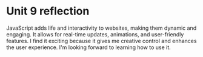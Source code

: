 <h1>Unit 9 reflection</h1>
JavaScript adds life and interactivity to websites, making them dynamic and engaging. It allows for real-time updates, animations, and user-friendly features. I find it exciting because it gives me creative control and enhances the user experience. I'm looking forward to learning how to use it.
